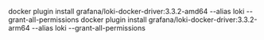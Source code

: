 docker plugin install grafana/loki-docker-driver:3.3.2-amd64 --alias loki --grant-all-permissions
docker plugin install grafana/loki-docker-driver:3.3.2-arm64 --alias loki --grant-all-permissions